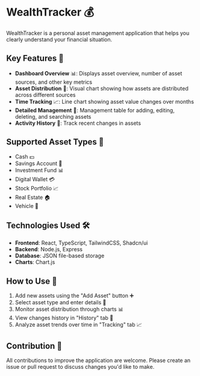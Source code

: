 
# WealthTracker 💰

WealthTracker is a personal asset management application that helps you clearly understand your financial situation.

## Key Features 🌟

- **Dashboard Overview** 📊: Displays asset overview, number of asset sources, and other key metrics
- **Asset Distribution** 🥧: Visual chart showing how assets are distributed across different sources
- **Time Tracking** 📈: Line chart showing asset value changes over months
- **Detailed Management** 📝: Management table for adding, editing, deleting, and searching assets
- **Activity History** 📜: Track recent changes in assets

## Supported Asset Types 💎

- Cash 💵
- Savings Account 🏦
- Investment Fund 📊
- Digital Wallet 💳
- Stock Portfolio 📈
- Real Estate 🏠
- Vehicle 🚗

## Technologies Used 🛠️

- **Frontend**: React, TypeScript, TailwindCSS, Shadcn/ui
- **Backend**: Node.js, Express
- **Database**: JSON file-based storage
- **Charts**: Chart.js

## How to Use 📱

1. Add new assets using the "Add Asset" button ➕
2. Select asset type and enter details 📝
3. Monitor asset distribution through charts 📊
4. View changes history in "History" tab 📜
5. Analyze asset trends over time in "Tracking" tab 📈

## Contribution 🤝

All contributions to improve the application are welcome. Please create an issue or pull request to discuss changes you'd like to make.

